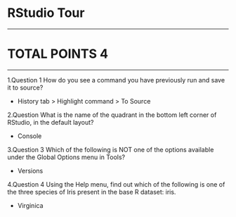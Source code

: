 # RStudio Tour
----------------
# TOTAL POINTS 4
-------------------
1.Question 1
How do you see a command you have previously run and save it to source?


- History tab > Highlight command > To Source

2.Question 
What is the name of the quadrant in the bottom left corner of RStudio, in the default layout?



- Console


3.Question 3
Which of the following is NOT one of the options available under the Global Options menu in Tools?


- Versions


4.Question 4
Using the Help menu, find out which of the following is one of the three species of Iris present in the base R dataset: iris.


- Virginica



